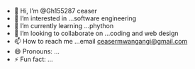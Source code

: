 - 👋 Hi, I’m @Gh155287 ceaser
- 👀 I’m interested in ...software engineering
- 🌱 I’m currently learning ...phython
- 💞️ I’m looking to collaborate on ...coding and web design
- 📫 How to reach me ...email ceasermwangangi@gmail.com
- 😄 Pronouns: ...
- ⚡ Fun fact: ...

<!---
Gh155287/Gh155287 is a ✨ special ✨ repository because its `README.md` (this file) appears on your GitHub profile.
You can click the Preview link to take a look at your changes.
--->
